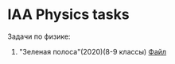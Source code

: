 # IAA Physics tasks

Задачи по физике:
 
1. "Зеленая полоса"(2020)(8-9 классы) [Файл](https://iaa2005.tk/tasks/Зеленая%20полоса.pdf)
